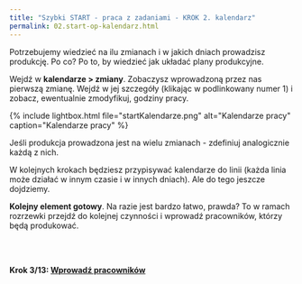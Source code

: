 ```yaml
---
title: "Szybki START - praca z zadaniami - KROK 2. kalendarz"
permalink: 02.start-op-kalendarz.html 
---
```


Potrzebujemy wiedzieć na ilu zmianach i w jakich dniach prowadzisz produkcję. Po co? Po to, by wiedzieć jak układać plany produkcyjne.

Wejdź w **kalendarze > zmiany**. Zobaczysz wprowadzoną przez nas pierwszą zmianę. Wejdź w jej szczegóły (klikając w podlinkowany numer 1) i zobacz, ewentualnie zmodyfikuj, godziny pracy.

{% include lightbox.html file="startKalendarze.png" alt="Kalendarze pracy" caption="Kalendarze pracy" %}

Jeśli produkcja prowadzona jest na wielu zmianach - zdefiniuj analogicznie każdą z nich.

W kolejnych krokach będziesz przypisywać kalendarze do linii (każda linia może działać w innym czasie i w innych dniach). Ale do tego jeszcze dojdziemy.

**Kolejny element gotowy**. Na razie jest bardzo łatwo, prawda? To w ramach rozrzewki przejdź do kolejnej czynności i wprowadź pracowników, którzy będą produkować.



<br/>
<br/>

**Krok 3/13: [Wprowadź pracowników](/03.start-op-pracownicy)**